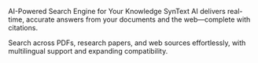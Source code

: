 AI-Powered Search Engine for Your Knowledge SynText AI delivers real-time, accurate answers from your documents and the web—complete with citations.

Search across PDFs, research papers, and web sources effortlessly, with multilingual support and expanding compatibility.